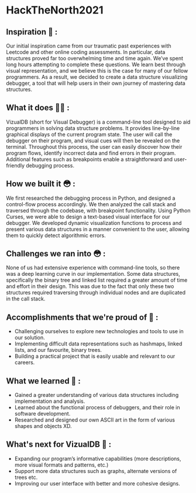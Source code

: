 # HackTheNorth2021

## Inspiration 💭 : 
Our initial inspiration came from our traumatic past experiences with Leetcode and other online coding assessments. In particular, data structures proved far too overwhelming time and time again. We’ve spent long hours attempting to complete these questions. We learn best through visual representation, and we believe this is the case for many of our fellow programmers. As a result, we decided to create a data structure visualizing debugger, a tool that will help users in their own journey of mastering data structures.

## What it does 💁‍♂️ : 
VizualDB (short for Visual Debugger) is a command-line tool designed to aid programmers in solving data structure problems. It provides line-by-line graphical displays of the current program state. The user will call the debugger on their program, and visual cues will then be revealed on the terminal. Throughout this process, the user can easily discover how their program flows, identify incorrect data and find errors in their program. Additional features such as breakpoints enable a straightforward and user-friendly debugging process.

## How we built it 😳 : 
We first researched the debugging process in Python, and designed a control-flow process accordingly. We then analyzed the call stack and traversed through the codebase, with breakpoint functionality. Using Python Curses, we were able to design a text-based visual interface for our debugger. We developed dynamic visualization functions to process and present various data structures in a manner convenient to the user, allowing them to quickly detect algorithmic errors.

## Challenges we ran into 😳 : 
None of us had extensive experience with command-line tools, so there was a deep learning curve in our implementation. Some data structures, specifically the binary tree and linked list required a greater amount of time and effort in their design. This was due to the fact that only these two structures required traversing through individual nodes and are duplicated in the call stack.

## Accomplishments that we're proud of 💪 : 
- Challenging ourselves to explore new technologies and tools to use in our solution.
- Implementing difficult data representations such as hashmaps, linked lists, and our favourite, binary trees.
- Building a practical project that is easily usable and relevant to our careers.

## What we learned 🧠 : 
- Gained a greater understanding of various data structures including implementation and analysis.
- Learned about the functional process of debuggers, and their role in software development.
- Researched and designed our own ASCII art in the form of various shapes and objects XD.

## What's next for VizualDB 🔮 : 
- Expanding our program’s informative capabilities (more descriptions, more visual formats and patterns, etc.)
- Support more data structures such as graphs, alternate versions of trees etc.
- Improving our user interface with better and more cohesive designs. 
